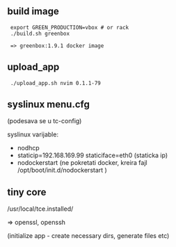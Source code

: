 

build image
-----------

     export GREEN_PRODUCTION=vbox # or rack
     ./build.sh greenbox

     => greenbox:1.9.1 docker image


upload_app
----------

     ./upload_app.sh nvim 0.1.1-79


syslinux menu.cfg
--------------------

(podesava se u tc-config)

syslinux varijable:

* nodhcp
* staticip=192.168.169.99 staticiface=eth0   (staticka ip)
* nodockerstart (ne pokretati docker, kreira fajl /opt/boot/init.d/nodockerstart )



tiny core
------------

/usr/local/tce.installed/

=> openssl, openssh

(initialize app - create necessary dirs, generate files etc)
